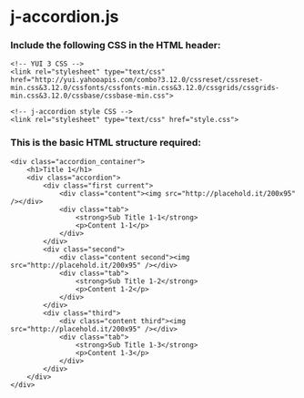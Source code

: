 j-accordion.js
===========

### Include the following CSS in the HTML header:

    <!-- YUI 3 CSS -->
    <link rel="stylesheet" type="text/css" href="http://yui.yahooapis.com/combo?3.12.0/cssreset/cssreset-min.css&3.12.0/cssfonts/cssfonts-min.css&3.12.0/cssgrids/cssgrids-min.css&3.12.0/cssbase/cssbase-min.css">

    <!-- j-accordion style CSS -->
    <link rel="stylesheet" type="text/css" href="style.css">

### This is the basic HTML structure required:

    <div class="accordion_container">
        <h1>Title 1</h1>
        <div class="accordion">
            <div class="first current">
                <div class="content"><img src="http://placehold.it/200x95" /></div>
                <div class="tab">
                    <strong>Sub Title 1-1</strong>
                    <p>Content 1-1</p>
                </div>
            </div>
            <div class="second">
                <div class="content second"><img src="http://placehold.it/200x95" /></div>
                <div class="tab">
                    <strong>Sub Title 1-2</strong>
                    <p>Content 1-2</p>
                </div>
            </div>
            <div class="third">
                <div class="content third"><img src="http://placehold.it/200x95" /></div>
                <div class="tab">
                    <strong>Sub Title 1-3</strong>
                    <p>Content 1-3</p>
                </div>
            </div>
        </div>
    </div>


